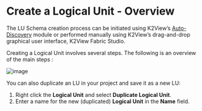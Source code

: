 # Create a Logical Unit - Overview

The LU Schema creation process can be initiated using K2View’s [Auto-Discovery](https://github.com/k2view-academy/K2View-Academy/wiki/Auto-Discovery-Wizard)  module or performed manually using K2View’s drag-and-drop graphical user interface, K2View Fabric Studio. 

Creating a Logical Unit involves several steps. The following is an overview of the main steps :

![image](https://user-images.githubusercontent.com/61159307/80307634-f2866f80-87d2-11ea-8dfc-f14d0e2ece08.png)

You can also duplicate an LU in your project and save it as a new LU:
1. Right click the **Logical Unit** and select **Duplicate Logical Unit**.
1. Enter a name for the new (duplicated) **Logical Unit** in the **Name** field.  
